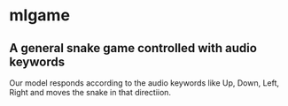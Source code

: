 # mlgame
## A general snake game controlled with audio keywords

Our model responds according to the audio keywords like Up, Down, Left, Right and moves the snake in that directiion.
